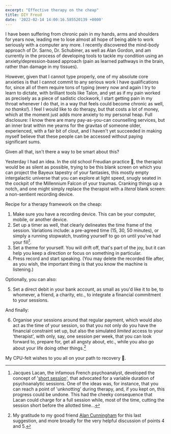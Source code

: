 ```yaml
---
excerpt: "Effective therapy on the cheap"
title: DIY Freud
date: '2022-02-14 14:00:16.585520139 +0000'
---
```


I have been suffering from chronic pain in my hands, arms and shoulders for years now, leading me to lose almost all hope of being able to work seriously with a computer any more. I recently discovered the mind-body approach of Dr. Sarno, Dr. Schubiner, as well as Alan Gordon, and am currently in the process of developing tools to tackle my condition using an anxiety/depression-based approach (pain as learned pathways in the brain, rather than damage in my tissues).

However, given that I cannot type properly, one of my absolute core anxieties is that I cannot commit to any serious work I have qualifications for, since all of them require tons of typing (every now and again I try to learn to dictate, with brilliant tools like Talon, and yet as if my pain worked as precisely as a piece of sadistic clockwork, I start getting pain in my throat whenever I  do that, in a way that feels could become chronic as well, *no thanks!*). I feel I would like to do therapy, but that costs a lot of money, which at the moment just adds more anxiety to my personal heap. Full disclosure: I know there are many pay-as-you-can counselling services, but an inner brat within me yearns for the gravitas of someone older, experienced, with a fair bit of clout, and I haven't yet succeeded in making myself believe that these people can be accessed without paying significant sums.

Given all that, isn't there a way to be smart about this?

Yesterday I had an idea. In the old school Freudian practice 🖤, the therapist would be as silent as possible, trying to be this blank screen on which you can project the Bayeux tapestry of your fantasies, this mostly empty intergalactic universe that you can explore at light speed, snugly seated in the cockpit of the Millennium Falcon of your traumas. Cranking things up a notch, and one might simply replace the therapist with a *literal* blank screen: a non-sentient recording device. 

Recipe for a therapy framework on the cheap:

1. Make sure you have a recording device. This can be your computer, mobile, or another device.
2. Set up a timer as well, that clearly delineates the time frame of the session. Variations include: a pre-agreed time (15, 30, 50 minutes), or simply a running stopwatch, trusting yourself to go on until you've had your fill[^1].
3. Set a theme for yourself. You will drift off, that's part of the joy, but it can help you keep a direction or focus on something in particular.
4. Press record and start speaking. (You may delete the recorded file after, as you wish, the important thing is that you know the machine is listening.)

Optionally, you can also:

5. Set a direct debit in your bank account, as small as you'd like it to be, to whomever, a friend, a charity, etc., to integrate a financial commitment to your sessions.

And finally:

6. Organise your sessions around that regular payment, which would also act as the time of your session, so that you not only do you have the financial constraint set up, but also the simulated *limited* access to your ‘therapist', with only, say, one session per week, that you can look forward to, prepare for, get all angsty about, etc., while you also go about your life doing other things.[^2]

My CPU-felt wishes to you all on your path to recovery 🤖.

[^1]: Jacques Lacan, the infamous French psychoanalyst, developed the concept of '[short session](https://www.lacanonline.com/2010/07/the-short-session/)', that advocated for a variable duration of psychoanalytic sessions. One of the ideas was, for instance, that you can reach a point of 'unknotting' during therapy, and, if you kept on, this progress could be undone. This had the cheeky consequence that Lacan could charge for a full session while, most of the time, cutting the session short before the allotted time...
[^2]: My gratitude to my good friend [Alan Cunningham](https://twitter.com/alanmcunningham) for this last suggestion, and more broadly for the very helpful discussion of points 4 and 5.
